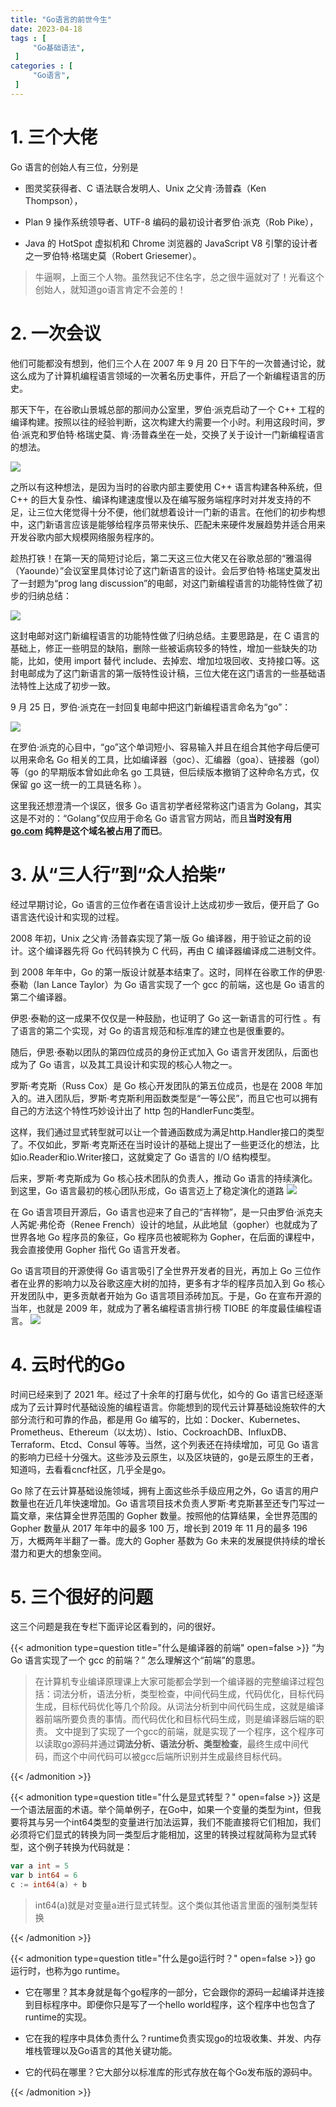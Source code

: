 ```yaml
---
title: "Go语言的前世今生"
date: 2023-04-18
tags : [                                    
     "Go基础语法",
 ]
categories : [                              
     "Go语言",
 ]
---
```


# 1. 三个大佬
Go 语言的创始人有三位，分别是

- 图灵奖获得者、C 语法联合发明人、Unix 之父肯·汤普森（Ken Thompson），

- Plan 9 操作系统领导者、UTF-8 编码的最初设计者罗伯·派克（Rob Pike），

- Java 的 HotSpot 虚拟机和 Chrome 浏览器的 JavaScript V8 引擎的设计者之一罗伯特·格瑞史莫（Robert Griesemer）。

>牛逼啊，上面三个人物。虽然我记不住名字，总之很牛逼就对了！光看这个创始人，就知道go语言肯定不会差的！

# 2. 一次会议

他们可能都没有想到，他们三个人在 2007 年 9 月 20 日下午的一次普通讨论，就这么成为了计算机编程语言领域的一次著名历史事件，开启了一个新编程语言的历史。

那天下午，在谷歌山景城总部的那间办公室里，罗伯·派克启动了一个 C++ 工程的编译构建。按照以往的经验判断，这次构建大约需要一个小时。利用这段时间，罗伯·派克和罗伯特·格瑞史莫、肯·汤普森坐在一处，交换了关于设计一门新编程语言的想法。

![](/go基础/20230418132405.png)

之所以有这种想法，是因为当时的谷歌内部主要使用 C++ 语言构建各种系统，但 C++ 的巨大复杂性、编译构建速度慢以及在编写服务端程序时对并发支持的不足，让三位大佬觉得十分不便，他们就想着设计一门新的语言。在他们的初步构想中，这门新语言应该是能够给程序员带来快乐、匹配未来硬件发展趋势并适合用来开发谷歌内部大规模网络服务程序的。

趁热打铁！在第一天的简短讨论后，第二天这三位大佬又在谷歌总部的“雅温得（Yaounde）”会议室里具体讨论了这门新语言的设计。会后罗伯特·格瑞史莫发出了一封题为“prog lang discussion”的电邮，对这门新编程语言的功能特性做了初步的归纳总结：

![](/go基础/20230418154616.png)

这封电邮对这门新编程语言的功能特性做了归纳总结。主要思路是，在 C 语言的基础上，修正一些明显的缺陷，删除一些被诟病较多的特性，增加一些缺失的功能，比如，使用 import 替代 include、去掉宏、增加垃圾回收、支持接口等。这封电邮成为了这门新语言的第一版特性设计稿，三位大佬在这门语言的一些基础语法特性上达成了初步一致。

9 月 25 日，罗伯·派克在一封回复电邮中把这门新编程语言命名为“go”：

![](/go基础/20230418155038.png)

在罗伯·派克的心目中，“go”这个单词短小、容易输入并且在组合其他字母后便可以用来命名 Go 相关的工具，比如编译器（goc）、汇编器（goa）、链接器（gol）等（go 的早期版本曾如此命名 go 工具链，但后续版本撤销了这种命名方式，仅保留 go 这一统一的工具链名称 ）。

这里我还想澄清一个误区，很多 Go 语言初学者经常称这门语言为 Golang，其实这是不对的：“Golang”仅应用于命名 Go 语言官方网站，而且**当时没有用 [go.com](http://go.com/) 纯粹是这个域名被占用了而已**。

# 3. 从“三人行”到“众人拾柴”

经过早期讨论，Go 语言的三位作者在语言设计上达成初步一致后，便开启了 Go 语言迭代设计和实现的过程。

2008 年初，Unix 之父肯·汤普森实现了第一版 Go 编译器，用于验证之前的设计。这个编译器先将 Go 代码转换为 C 代码，再由 C 编译器编译成二进制文件。

到 2008 年年中，Go 的第一版设计就基本结束了。这时，同样在谷歌工作的伊恩·泰勒（Ian Lance Taylor）为 Go 语言实现了一个 gcc 的前端，这也是 Go 语言的第二个编译器。

伊恩·泰勒的这一成果不仅仅是一种鼓励，也证明了 Go 这一新语言的可行性 。有了语言的第二个实现，对 Go 的语言规范和标准库的建立也是很重要的。

随后，伊恩·泰勒以团队的第四位成员的身份正式加入 Go 语言开发团队，后面也成为了 Go 语言，以及其工具设计和实现的核心人物之一。

罗斯·考克斯（Russ Cox）是 Go 核心开发团队的第五位成员，也是在 2008 年加入的。进入团队后，罗斯·考克斯利用函数类型是“一等公民”，而且它也可以拥有自己的方法这个特性巧妙设计出了 http 包的HandlerFunc类型。

这样，我们通过显式转型就可以让一个普通函数成为满足http.Handler接口的类型了。不仅如此，罗斯·考克斯还在当时设计的基础上提出了一些更泛化的想法，比如io.Reader和io.Writer接口，这就奠定了 Go 语言的 I/O 结构模型。

后来，罗斯·考克斯成为 Go 核心技术团队的负责人，推动 Go 语言的持续演化。到这里，Go 语言最初的核心团队形成，Go 语言迈上了稳定演化的道路
![](/go基础/20230418155826.png)

在 Go 语言项目开源后，Go 语言也迎来了自己的“吉祥物”，是一只由罗伯·派克夫人芮妮·弗伦奇（Renee French）设计的地鼠，从此地鼠（gopher）也就成为了世界各地 Go 程序员的象征，Go 程序员也被昵称为 Gopher，在后面的课程中，我会直接使用 Gopher 指代 Go 语言开发者。

Go 语言项目的开源使得 Go 语言吸引了全世界开发者的目光，再加上 Go 三位作者在业界的影响力以及谷歌这座大树的加持，更多有才华的程序员加入到 Go 核心开发团队中，更多贡献者开始为 Go 语言项目添砖加瓦。于是，Go 在宣布开源的当年，也就是 2009 年，就成为了著名编程语言排行榜 TIOBE 的年度最佳编程语言。
![](/go基础/20230418155941.png)
 
# 4. 云时代的Go
时间已经来到了 2021 年。经过了十余年的打磨与优化，如今的 Go 语言已经逐渐成为了云计算时代基础设施的编程语言。你能想到的现代云计算基础设施软件的大部分流行和可靠的作品，都是用 Go 编写的，比如：Docker、Kubernetes、Prometheus、Ethereum（以太坊）、Istio、CockroachDB、InfluxDB、Terraform、Etcd、Consul 等等。当然，这个列表还在持续增加，可见 Go 语言的影响力已经十分强大。这些涉及云原生，以及区块链的，go是云原生的王者，知道吗，去看看cncf社区，几乎全是go。

Go 除了在云计算基础设施领域，拥有上面这些杀手级应用之外，Go 语言的用户数量也在近几年快速增加。Go 语言项目技术负责人罗斯·考克斯甚至还专门写过一篇文章，来估算全世界范围的 Gopher 数量。按照他的估算结果，全世界范围的 Gopher 数量从 2017 年年中的最多 100 万，增长到 2019 年 11 月的最多 196 万，大概两年半翻了一番。庞大的 Gopher 基数为 Go 未来的发展提供持续的增长潜力和更大的想象空间。


# 5. 三个很好的问题
这三个问题是我在专栏下面评论区看到的，问的很好。

{{< admonition type=question title="什么是编译器的前端" open=false >}}
“为 Go 语言实现了一个 gcc 的前端？” 怎么理解这个“前端”的意思。


>在计算机专业编译原理课上大家可能都会学到一个编译器的完整编译过程包括：词法分析，语法分析，类型检查，中间代码生成，代码优化，目标代码生成，目标代码优化等几个阶段。从词法分析到中间代码生成，这就是编译器前端所要负责的事情。而代码优化和目标代码生成，则是编译器后端的职责。
>文中提到了实现了一个gcc的前端，就是实现了一个程序，这个程序可以读取go源码并通过**词法分析、语法分析、类型检查**，最终生成中间代码，而这个中间代码可以被gcc后端所识别并生成最终目标代码。

{{< /admonition >}}

{{< admonition type=question title="什么是显式转型？"  open=false >}}
这是一个语法层面的术语。举个简单例子，在Go中，如果一个变量的类型为int，但我要将其与另一个int64类型的变量进行加法运算，我们不能直接将它们相加，我们必须将它们显式的转换为同一类型后才能相加，这里的转换过程就简称为显式转型，这个例子转换为代码就是：
```go
var a int = 5
var b int64 = 6
c := int64(a) + b
```

> int64(a)就是对变量a进行显式转型。这个类似其他语言里面的强制类型转换

{{< /admonition >}}


{{< admonition type=question title="什么是go运行时？"  open=false >}}
go 运行时，也称为go runtime。

- 它在哪里？其本身就是每个go程序的一部分，它会跟你的源码一起编译并连接到目标程序中。即便你只是写了一个hello world程序，这个程序中也包含了runtime的实现。

- 它在我的程序中具体负责什么？runtime负责实现go的垃圾收集、并发、内存堆栈管理以及Go语言的其他关键功能。

- 它的代码在哪里？它大部分以标准库的形式存放在每个Go发布版的源码中。

{{< /admonition >}}